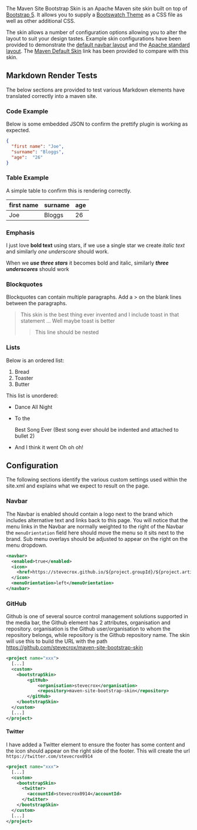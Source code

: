 The Maven Site Bootstrap Skin is an Apache Maven site skin built on top of [Bootstrap 5](https://getbootstrap.com/docs/5.0/getting-started/introduction/). It allows you to supply a [Bootswatch Theme](https://bootswatch.com/) as a CSS file as well as other additional CSS.

The skin allows a number of configuration options allowing you to alter the layout to suit your design tastes. Example skin configurations have been provided to demonstrate the [default navbar layout](https://stevecrox.github.io/io.github.stevecrox.maven.skins/bootstrap-site-skin-parent/bootstrap-site-skin/index.html) and the [Apache standard layout](https://stevecrox.github.io/io.github.stevecrox.maven.skins/bootstrap-site-skin-parent/bootstrap-site-skin-example-parent/boostrap-site-skin-apache/index.html). The [Maven Default Skin](https://maven.apache.org/skins/maven-default-skin/sample/) link has been provided to compare with this skin.

## Markdown Render Tests

The below sections are provided to test various Markdown elements have translated correctly into a maven site.

### Code Example
Below is some embedded JSON to confirm the prettify plugin is working as expected.

```json
{  
  "first name": "Joe",
  "surname": "Bloggs",
  "age":  "26"
}
```
### Table Example
A simple table to confirm this is rendering correctly.

| first name | surname | age |
|------------| ------- | --- |
| Joe        | Bloggs  | 26  |

### Emphasis

I just love **bold text** using stars, if we use a single star we create *italic text* and similarly _one underscore_ should work.

When we ***use three stars*** it becomes bold and italic, similarly ___three underscores___ should work

### Blockquotes

Blockquotes can contain multiple paragraphs. Add a > on the blank lines between the paragraphs.

> This skin is the best thing ever invented and I include toast in that statement
> ...
> Well maybe toast is better
>> This line should be nested

### Lists
Below is an ordered list:
1. Bread
2. Toaster
3. Butter

This list is unordered:
* Dance All Night
* To the

  Best Song Ever (Best song ever should be indented and attached to bullet 2)
* And I think it went Oh oh oh!

## Configuration

The following sections identify the various custom settings used within the site.xml and explains what we expect to result on the page.

### Navbar
The Navbar is enabled should contain a logo next to the brand which includes alternative text and links back to this page. You will notice that the menu links in the Navbar are normally weighted to the right of the Navbar the `menuOrientation` field here should move the menu so it sits next to the brand. Sub menu overlays should be adjusted to appear on the right on the menu dropdown.
```xml
<navbar>
  <enabled>true</enabled>
  <icon>
    <href>https://stevecrox.github.io/${project.groupId}/${project.artifactId}</href>
  </icon>
  <menuOrientation>left</menuOrientation>
</navbar>
```

### GitHub
Github is one of several source control management solutions supported in the media bar, the Github element has 2 attributes, organisation and repository. organisation is the Github user/organisation to whom the repository belongs, while repository is the Github repository name. The skin will use this to build the URL with the path https://github.com/stevecrox/maven-site-bootstrap-skin
```xml
<project name="xxx">
  [...]
  <custom>
    <bootstrapSkin>
        <gitHub>
            <organisation>stevecrox</organisation>
            <repository>maven-site-bootstrap-skin</repository>
        </gitHub>
    </bootstrapSkin>
  </custom>
  [...]
</project>
```

#### Twitter
I have added a Twitter element to ensure the footer has some content and the icon should appear on the right side of the footer. This will create the url `https://twitter.com/stevecrox0914`

```xml
<project name="xxx">
  [...]
  <custom>
    <bootstrapSkin>
      <twitter>
        <accountId>stevecrox0914</accountId>
      </twitter>
    </bootstrapSkin>
  </custom>
  [...]
</project>
```